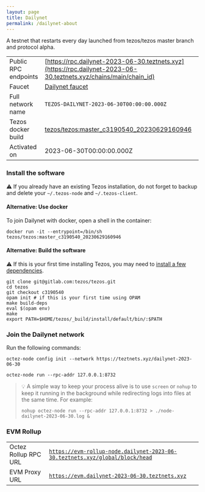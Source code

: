 ```yaml
---
layout: page
title: Dailynet
permalink: /dailynet-about
---
```


A testnet that restarts every day launched from tezos/tezos master branch and protocol alpha.

| | |
|-------|---------------------|
| Public RPC endpoints | [https://rpc.dailynet-2023-06-30.teztnets.xyz](https://rpc.dailynet-2023-06-30.teztnets.xyz/chains/main/chain_id)<br/> |
| Faucet | [Dailynet faucet](https://faucet.dailynet-2023-06-30.teztnets.xyz) |
| Full network name | `TEZOS-DAILYNET-2023-06-30T00:00:00.000Z` |
| Tezos docker build | [tezos/tezos:master_c3190540_20230629160946](https://hub.docker.com/r/tezos/tezos/tags?page=1&ordering=last_updated&name=master_c3190540_20230629160946) |
| Activated on | 2023-06-30T00:00:00.000Z |





### Install the software

⚠️  If you already have an existing Tezos installation, do not forget to backup and delete your `~/.tezos-node` and `~/.tezos-client`.



#### Alternative: Use docker

To join Dailynet with docker, open a shell in the container:

```
docker run -it --entrypoint=/bin/sh tezos/tezos:master_c3190540_20230629160946
```

#### Alternative: Build the software

⚠️  If this is your first time installing Tezos, you may need to [install a few dependencies](https://tezos.gitlab.io/introduction/howtoget.html#setting-up-the-development-environment-from-scratch).

```
git clone git@gitlab.com:tezos/tezos.git
cd tezos
git checkout c3190540
opam init # if this is your first time using OPAM
make build-deps
eval $(opam env)
make
export PATH=$HOME/tezos/_build/install/default/bin/:$PATH
```

### Join the Dailynet network

Run the following commands:

```
octez-node config init --network https://teztnets.xyz/dailynet-2023-06-30

octez-node run --rpc-addr 127.0.0.1:8732
```

> 💡 A simple way to keep your process alive is to use `screen` or `nohup` to keep it running in the background while redirecting logs into files at the same time. For example:
>
> ```bash=13
> nohup octez-node run --rpc-addr 127.0.0.1:8732 > ./node-dailynet-2023-06-30.log &
> ```


### EVM Rollup

| | |
|-------|---------------------|
| Octez Rollup RPC URL | [`https://evm-rollup-node.dailynet-2023-06-30.teztnets.xyz/global/block/head`](https://evm-rollup-node.dailynet-2023-06-30.teztnets.xyz) |
| EVM Proxy URL | [`https://evm.dailynet-2023-06-30.teztnets.xyz`](https://evm.dailynet-2023-06-30.teztnets.xyz) |




